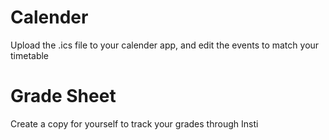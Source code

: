 # Calender
Upload the .ics file to your calender app, and edit the events to match your timetable

# Grade Sheet
Create a copy for yourself to track your grades through Insti
